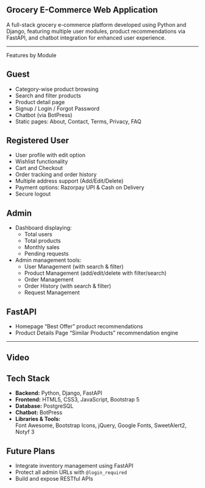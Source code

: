 ## Grocery E-Commerce Web Application

A full-stack grocery e-commerce platform developed using Python and Django, featuring multiple user modules, product recommendations via FastAPI, and chatbot integration for enhanced user experience.

---

Features by Module

## Guest
- Category-wise product browsing
- Search and filter products
- Product detail page
- Signup / Login / Forgot Password
- Chatbot (via BotPress)
- Static pages: About, Contact, Terms, Privacy, FAQ

## Registered User
- User profile with edit option
- Wishlist functionality
- Cart and Checkout
- Order tracking and order history
- Multiple address support (Add/Edit/Delete)
- Payment options: Razorpay UPI & Cash on Delivery
- Secure logout

## Admin
- Dashboard displaying:
  - Total users
  - Total products
  - Monthly sales
  - Pending requests
- Admin management tools:
  - User Management (with search & filter)
  - Product Management (add/edit/delete with filter/search)
  - Order Management
  -  Order History (with search & filter)
  - Request Management

## FastAPI
- Homepage “Best Offer” product recommendations
- Product Details Page “Similar Products” recommendation engine

---

## Video


## Tech Stack

- **Backend:** Python, Django, FastAPI
- **Frontend:** HTML5, CSS3, JavaScript, Bootstrap 5
- **Database:** PostgreSQL
- **Chatbot:** BotPress
- **Libraries & Tools:**  
  Font Awesome, Bootstrap Icons, jQuery, Google Fonts, SweetAlert2, Notyf 3

## Future Plans

- Integrate inventory management using FastAPI
- Protect all admin URLs with `@login_required`
- Build and expose RESTful APIs
